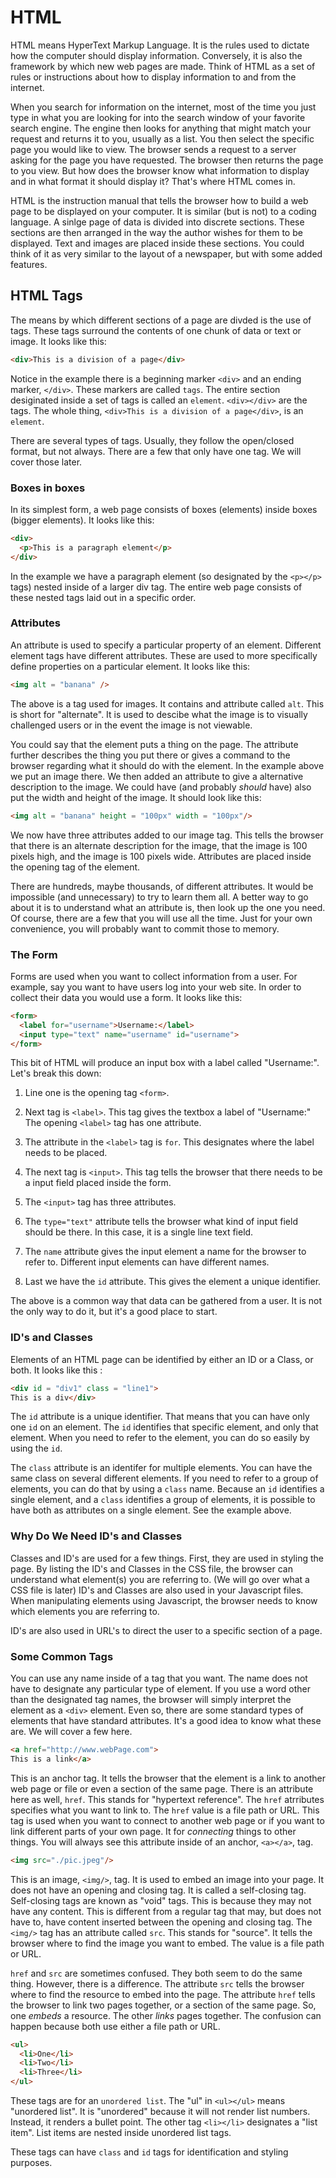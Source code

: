 # HTML

HTML means HyperText Markup Language. It is the rules used to dictate how the computer should display information.
Conversely, it is also the framework by which new web pages are made. Think of HTML as a set of rules or instructions about
how to display information to and from the internet.

When you search for information on the internet, most of the time you just type in what you are looking for into the
search window of your favorite search engine. The engine then looks for anything that might match your request and returns
it to you, usually as a list. You then select the specific page you would like to view. The browser sends a request to
a server asking for the page you have requested. The browser then returns the page to you view. But how does the browser
know what information to display and in what format it should display it? That's where HTML comes in.

HTML is the instruction manual that tells the browser how to build a web page to be displayed on your computer.
It is similar (but is not) to a coding language. A sinlge page of data is divided into discrete sections.
These sections are then arranged in the way the author wishes for them to be displayed.
Text and images are placed inside these sections. You could think of it as very similar to the layout of a newspaper,
but with some added features.

## HTML Tags

The means by which different sections of a page are divded is the use of tags. These tags surround the contents of one
chunk of data or text or image. It looks like this:

```html
<div>This is a division of a page</div>
```

Notice in the example there is a beginning marker `<div>` and an ending marker, `</div>`. These markers are called `tags`.
The entire section desiginated inside a set of tags is called an `element`. `<div></div>` are the tags.
The whole thing, `<div>This is a division of a page</div>`, is an `element`.

There are several types of tags. Usually, they follow the open/closed format, but not always. There are a few that
only have one tag. We will cover those later.

### Boxes in boxes

In its simplest form, a web page consists of boxes (elements) inside boxes (bigger elements). It looks like this:

```html
<div>
  <p>This is a paragraph element</p>
</div>
```

In the example we have a paragraph element (so designated by the `<p></p>` tags) nested inside of a larger div tag.
The entire web page consists of these nested tags
laid out in a specific order.

### Attributes

An attribute is used to specify a particular property of an element. Different element tags have different attributes.
These are used to more specifically define properties
on a particular element. It looks like this:

```html
<img alt = "banana" />
```

The above is a tag used for images. It contains and attribute called `alt`. This is short for "alternate".
It is used to descibe what the image is to visually
challenged users or in the event the image is not viewable.

You could say that the element puts a thing on the page. The attribute further describes the thing you put there or
gives a command to the browser regarding what it
should do with the element. In the example above
we put an image there.
We then added an attribute to give a
alternative description to the image. We could have (and probably *should* have)
also put the width and height of the image.
It should look like this:

```html
<img alt = "banana" height = "100px" width = "100px"/>

```

We now have three attributes added to our image tag.
This tells the browser that there is an alternate description for the image, that the image is 100 pixels high,
and the image is 100 pixels wide. Attributes are placed inside the opening tag of the element.

There are hundreds, maybe thousands, of different attributes.
It would be impossible (and unnecessary) to try to learn them all. A better way to go about it is to understand
what an attribute is, then look up the one you need.
Of course, there are a few that you will use all the time.
Just for your own convenience, you will probably want
to commit those to memory.

### The Form

Forms are used when you want to collect information from a user. For example, say you want to have users log into your
web site. In order to collect their data you
would use a form. It looks like this:

```html
<form>
  <label for="username">Username:</label>
  <input type="text" name="username" id="username">
</form>
```

This bit of HTML will produce an input box with a label called "Username:". Let's break this down:

1. Line one is the opening tag `<form>`.

2. Next tag is `<label>`. This tag gives the textbox a label of "Username:" The opening `<label>` tag has one attribute.

3. The attribute in the `<label>` tag is `for`. This designates where the label needs to be placed.

4. The next tag is `<input>`. This tag tells the browser that there needs to be a input field placed inside the form.

5. The `<input>` tag has three attributes.

6. The `type="text"` attribute tells the browser what kind of input field should be there.
  In this case, it is a single line text field.

7. The `name` attribute gives the input element a name for the browser to refer to.
  Different input elements can have different names.

8. Last we have the `id` attribute. This gives the element a unique identifier.

The above is a common way that data can be
gathered from a user. It is not the only
way to do it, but it's a good place to start.

### ID's and Classes

Elements of an HTML page can be identified by either an ID or a Class, or both. It looks like this :

```html
<div id = "div1" class = "line1">
This is a div</div>
```

The `id` attribute is a unique identifier. That means that you can have only one `id` on an element. The `id` identifies
that specific element, and only that element. When you need to refer to the element, you can do so easily by using the `id`.

The `class` attribute is an identifer for multiple elements. You can have the same class on several different elements.
If you need to refer to a group of elements, you can do that by using a `class` name. Because an `id` identifies a single
element, and a `class` identifies a group of elements, it is possible to have both as attributes on a single element.
See the example above.

### Why Do We Need ID's and Classes

Classes and ID's are used for a few things.
First, they are used in styling the page.
By listing the ID's and Classes in the
CSS file, the browser can understand what element(s) you are referring to. (We will go over what a CSS file is later) ID's
and Classes are also used in your Javascript files. When manipulating elements using Javascript, the browser
needs to know which elements you are referring to.

ID's are also used in URL's to direct the user to a specific section of a page.

### Some Common Tags

You can use any name inside of a tag that you want. The name does not have to designate any particular type of element.
If you use a word other than the designated tag names,
the browser will simply interpret the element as a `<div>` element. Even so, there are some standard types of
elements that have standard attributes.
It's a good idea to know what these are.
We will cover a few here.

```html
<a href="http://www.webPage.com">
This is a link</a>
```

This is an anchor tag. It tells the browser that the element is a link to another web page or file or even a section of the
same page. There is an attribute here as well, `href`. This stands for "hypertext reference". The `href` atrributes specifies
what you want to link to. The `href` value is a file path or URL.
This tag is used when you want to connect to another web page or if you want to link different parts of your own page.
It for *connecting* things to other things. You will always see this attribute inside of an anchor, `<a></a>`, tag.

```html
<img src="./pic.jpeg"/>
```

This is an image, `<img/>`, tag. It is used to embed an image into your page. It does not have an opening and closing tag.
It is called a self-closing tag. Self-closing tags are known as "void" tags. This is because they may not have any content.
This is different from a regular tag that may, but does not have to, have content inserted between the opening
and closing tag. The `<img/>` tag has an attribute called `src`. This stands for "source".
It tells the browser where to find the image you want to embed. The value is a file path or URL.

`href` and `src` are sometimes confused. They both seem to do the same thing. However, there is a difference.
The attribute `src` tells the browser where to find the resource to embed into the page. The attribute `href` tells the
browser to link two pages together, or a section of the same page. So, one *embeds* a resource. The other *links* pages
together. The confusion can happen because both use either a file path or URL.

```html
<ul>
  <li>One</li>
  <li>Two</li>
  <li>Three</li>
</ul>
```

These tags are for an `unordered list`. The "ul" in `<ul></ul>` means "unordered list". It is "unordered" because it
will not render list numbers. Instead, it renders a bullet point.
The other tag `<li></li>` designates a "list item". List items are nested inside unordered list tags.

These tags can have `class` and `id` tags for identification and styling purposes.
